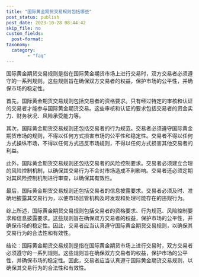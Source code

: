 ```yaml
---
title: "国际黄金期货交易规则包括哪些"
post_status: publish
post_date: 2023-10-28 08:44:42
skip_file: no
custom_fields: 
  post-format: 
taxonomy:
  category:
        - "faq"
---
```


国际黄金期货交易规则是指在国际黄金期货市场上进行交易时，双方交易者必须遵守的一系列规则。这些规则旨在确保双方交易者的权益，保护市场的公平性，并确保市场的稳定性。

首先，国际黄金期货交易规则包括交易者的资格要求。只有经过特定的审核和认证的交易者才能参与国际黄金期货交易。这些审核和认证的要求包括交易者的资金实力、财务状况、风险承受能力等。

其次，国际黄金期货交易规则还包括交易者的行为规范。交易者必须遵守国际黄金期货市场的规则，不得以任何方式损害市场的公平性和稳定性。交易者不得以任何方式操纵市场，不得以任何方式违反市场规则，不得以任何方式损害其他交易者的利益。

此外，国际黄金期货交易规则还包括交易者的风险控制要求。交易者必须建立合理的风险控制机制，以确保其交易行为不会对市场造成不利影响。交易者还必须定期对其风险控制机制进行审查，以确保其有效性。

最后，国际黄金期货交易规则还包括交易者的信息披露要求。交易者必须及时、准确地披露其交易行为，以便市场监管机构及时发现和处理可能存在的违规行为。

综上所述，国际黄金期货交易规则包括交易者的资格要求、行为规范、风险控制要求和信息披露要求。这些规则旨在确保双方交易者的权益，保护市场的公平性，并确保市场的稳定性。因此，交易者应当认真遵守国际黄金期货交易规则，以确保其交易行为的合法性和有效性。

结论：国际黄金期货交易规则是指在国际黄金期货市场上进行交易时，双方交易者必须遵守的一系列规则。这些规则旨在确保双方交易者的权益，保护市场的公平性，并确保市场的稳定性。因此，交易者应当认真遵守国际黄金期货交易规则，以确保其交易行为的合法性和有效性。
